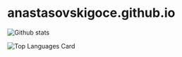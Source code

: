 # anastasovskigoce.github.io

![Github stats](https://github-readme-stats.vercel.app/api?username=anastasovskigoce&theme=default&show_icons=true&count_private=true)


![Top Languages Card](https://github-readme-stats.vercel.app/api/top-langs/?username=anastasovskigoce)
